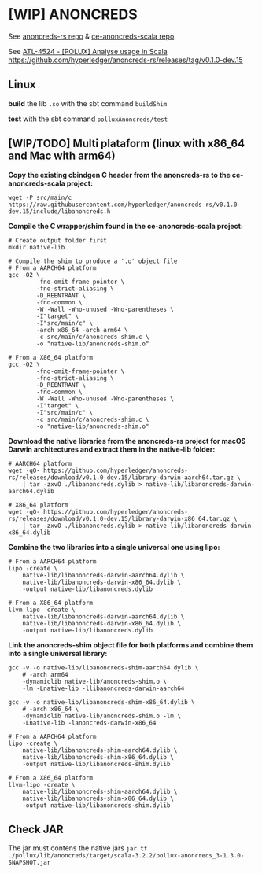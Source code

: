 # [WIP] ANONCREDS

See [anoncreds-rs repo](https://github.com/hyperledger/anoncreds-rs) & [ce-anoncreds-scala repo](https://github.com/input-output-hk/ce-anoncreds-scala).

See [ATL-4524 - [POLUX] Analyse usage in Scala](https://input-output.atlassian.net/browse/ATL-4524?focusedCommentId=173837)
https://github.com/hyperledger/anoncreds-rs/releases/tag/v0.1.0-dev.15

## Linux

**build** the lib `.so` with the sbt command `buildShim`

**test** with the sbt command `polluxAnoncreds/test`

## [WIP/TODO] Multi plataform (linux with x86_64 and Mac with arm64)

**Copy the existing cbindgen C header from the anoncreds-rs to the ce-anoncreds-scala project:**
```shell
wget -P src/main/c https://raw.githubusercontent.com/hyperledger/anoncreds-rs/v0.1.0-dev.15/include/libanoncreds.h
```


**Compile the C wrapper/shim found in the ce-anoncreds-scala project:**
```shell
# Create output folder first
mkdir native-lib

# Compile the shim to produce a '.o' object file
# From a AARCH64 platform
gcc -O2 \
        -fno-omit-frame-pointer \
        -fno-strict-aliasing \
        -D_REENTRANT \
        -fno-common \
        -W -Wall -Wno-unused -Wno-parentheses \
        -I"target" \
        -I"src/main/c" \
        -arch x86_64 -arch arm64 \
        -c src/main/c/anoncreds-shim.c \
        -o "native-lib/anoncreds-shim.o"

# From a X86_64 platform
gcc -O2 \
        -fno-omit-frame-pointer \
        -fno-strict-aliasing \
        -D_REENTRANT \
        -fno-common \
        -W -Wall -Wno-unused -Wno-parentheses \
        -I"target" \
        -I"src/main/c" \
        -c src/main/c/anoncreds-shim.c \
        -o "native-lib/anoncreds-shim.o"
```

**Download the native libraries from the anoncreds-rs project for macOS Darwin architectures and extract them in the native-lib folder:**
```shell
# AARCH64 platform
wget -qO- https://github.com/hyperledger/anoncreds-rs/releases/download/v0.1.0-dev.15/library-darwin-aarch64.tar.gz \
    | tar -zxvO ./libanoncreds.dylib > native-lib/libanoncreds-darwin-aarch64.dylib

# X86_64 platform
wget -qO- https://github.com/hyperledger/anoncreds-rs/releases/download/v0.1.0-dev.15/library-darwin-x86_64.tar.gz \
    | tar -zxvO ./libanoncreds.dylib > native-lib/libanoncreds-darwin-x86_64.dylib
```

**Combine the two libraries into a single universal one using lipo:**
```shell
# From a AARCH64 platform
lipo -create \
    native-lib/libanoncreds-darwin-aarch64.dylib \
    native-lib/libanoncreds-darwin-x86_64.dylib \
    -output native-lib/libanoncreds.dylib

# From a X86_64 platform
llvm-lipo -create \
    native-lib/libanoncreds-darwin-aarch64.dylib \
    native-lib/libanoncreds-darwin-x86_64.dylib \
    -output native-lib/libanoncreds.dylib
```

**Link the anoncreds-shim object file for both platforms and combine them into a single universal library:**
```shell
gcc -v -o native-lib/libanoncreds-shim-aarch64.dylib \
    # -arch arm64 
    -dynamiclib native-lib/anoncreds-shim.o \
    -lm -Lnative-lib -llibanoncreds-darwin-aarch64
    
gcc -v -o native-lib/libanoncreds-shim-x86_64.dylib \
    # -arch x86_64 \
    -dynamiclib native-lib/anoncreds-shim.o -lm \
    -Lnative-lib -lanoncreds-darwin-x86_64

# From a AARCH64 platform
lipo -create \
    native-lib/libanoncreds-shim-aarch64.dylib \
    native-lib/libanoncreds-shim-x86_64.dylib \
    -output native-lib/libanoncreds-shim.dylib

# From a X86_64 platform
llvm-lipo -create \
    native-lib/libanoncreds-shim-aarch64.dylib \
    native-lib/libanoncreds-shim-x86_64.dylib \
    -output native-lib/libanoncreds-shim.dylib
```
## Check JAR

The jar must contens the native jars
`jar tf ./pollux/lib/anoncreds/target/scala-3.2.2/pollux-anoncreds_3-1.3.0-SNAPSHOT.jar`

